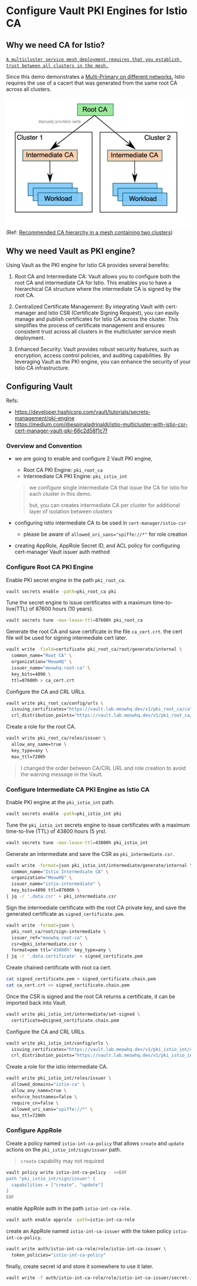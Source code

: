 # Configure Vault PKI Engines for Istio CA

## Why we need CA for Istio?

[`A multicluster service mesh deployment requires that you establish trust between all clusters in the mesh.`](https://istio.io/latest/docs/setup/install/multicluster/before-you-begin/#configure-trust)

Since this demo demonstrates a [Multi-Primary on different networks](https://istio.io/latest/docs/setup/install/multicluster/multi-primary_multi-network/), Istio requires the use of a cacert that was generated from the same root CA across all clusters.

![CA Hierarchy](./assets/ca-hierarchy.png)
(Ref: [Recommended CA hierarchy in a mesh containing two clusters](https://istio.io/latest/docs/tasks/security/cert-management/plugin-ca-cert/))

## Why we need Vault as PKI engine?

Using Vault as the PKI engine for Istio CA provides several benefits:

1. Root CA and Intermediate CA: Vault allows you to configure both the root CA and intermediate CA for Istio. This enables you to have a hierarchical CA structure where the intermediate CA is signed by the root CA.

2. Centralized Certificate Management: By integrating Vault with cert-manager and Istio CSR (Certificate Signing Request), you can easily manage and publish certificates for Istio CA across the cluster. This simplifies the process of certificate management and ensures consistent trust across all clusters in the multicluster service mesh deployment.

3. Enhanced Security: Vault provides robust security features, such as encryption, access control policies, and auditing capabilities. By leveraging Vault as the PKI engine, you can enhance the security of your Istio CA infrastructure.

## Configuring Vault

Refs:

- <https://developer.hashicorp.com/vault/tutorials/secrets-management/pki-engine>
- <https://medium.com/@espinaladrinaldi/istio-multicluster-with-istio-csr-cert-manager-vault-pki-66c2d58f1c7f>

### Overview and Convention

- we are going to enable and configure 2 Vault PKI engine,
  - Root CA PKI Engine: `pki_root_ca`
  - Intermediate CA PKI Engine: `pki_istio_int`

  > we configure single intermediate CA that issue the CA for istio for each cluster in this demo.
  >
  > but, you can creates intermediate CA per cluster for additional layer of isolation between clusters

- configuring istio intermediate CA to be used in `cert-manager/istio-csr`
  - please be aware of `allowed_uri_sans="spiffe://*"` for role creation

- creating AppRole, AppRole Secret ID, and ACL policy for configuring cert-manager Vault issuer auth method

### Configure Root CA PKI Engine

Enable PKI secret engine in the path `pki_root_ca`.

```bash
vault secrets enable -path=pki_root_ca pki
```

Tune the secret engine to issue certificates with a maximum time-to-live(TTL) of 87600 hours (10 years).

```bash
vault secrets tune -max-lease-ttl=87600h pki_root_ca
```

Generate the root CA and save certificate in the file `ca_cert.crt`. the cert file will be used for signing intermediate cert later.

```bash
vault write -field=certificate pki_root_ca/root/generate/internal \
  common_name="Root CA" \
  organization="MeowHQ" \
  issuer_name="meowhq-root-ca" \
  key_bits=4096 \
  ttl=87600h > ca_cert.crt
```

Configure the CA and CRL URLs.

```bash
vault write pki_root_ca/config/urls \
  issuing_certificates="https://vault.lab.meowhq.dev/v1/pki_root_ca/ca" \
  crl_distribution_points="https://vault.lab.meowhq.dev/v1/pki_root_ca/crl"
```

Create a role for the root CA.

```bash
vault write pki_root_ca/roles/issuer \
  allow_any_name=true \
  key_type=any \
  max_ttl=7200h
```

> I changed the order between CA/CRL URL and role creation to avoid the warning message in the Vault.

### Configure Intermediate CA PKI Engine as Istio CA

Enable PKI engine at the `pki_istio_int` path.

```bash
vault secrets enable -path=pki_istio_int pki
```

Tune the `pki_istio_int` secrets engine to issue certificates with a maximum time-to-live (TTL) of 43800 hours (5 yrs).

```bash
vault secrets tune -max-lease-ttl=43800h pki_istio_int
```

Generate an intermediate and save the CSR as `pki_intermediate.csr`.

```bash
vault write -format=json pki_istio_int/intermediate/generate/internal \
  common_name="Istio Intermediate CA" \
  organization="MeowHQ" \
  issuer_name="istio-intermediate" \
  key_bits=4096 ttl=87600h \
| jq -r '.data.csr' > pki_intermediate.csr
```

Sign the intermediate certificate with the root CA private key, and save the generated certificate as `signed_certificate.pem`.

```bash
vault write -format=json \
  pki_root_ca/root/sign-intermediate \
  issuer_ref="meowhq-root-ca" \
  csr=@pki_intermediate.csr \
  format=pem ttl="43800h" key_type=any \
| jq -r '.data.certificate' > signed_certificate.pem
```

Create chained certificate with root ca cert.

```bash
cat signed_certificate.pem > signed_certificate.chain.pem
cat ca_cert.crt >> signed_certificate.chain.pem
```

Once the CSR is signed and the root CA returns a certificate, it can be imported back into Vault.

```bash
vault write pki_istio_int/intermediate/set-signed \
  certificate=@signed_certificate.chain.pem
```

Configure the CA and CRL URLs.

```bash
vault write pki_istio_int/config/urls \
  issuing_certificates="https://vault.lab.meowhq.dev/v1/pki_istio_int/ca" \
  crl_distribution_points="https://vault.lab.meowhq.dev/v1/pki_istio_int/crl"
```

Create a role for the istio intermediate CA.

```bash
vault write pki_istio_int/roles/issuer \
  allowed_domains="istio-ca" \
  allow_any_name=true \
  enforce_hostnames=false \
  require_cn=false \
  allowed_uri_sans="spiffe://*" \
  max_ttl=7200h
```

### Configure AppRole

Create a policy named `istio-int-ca-policy` that allows `create` and `update` actions on the `pki_istio_int/sign/issuer` path.

> `create` capability may not required

```bash
vault policy write istio-int-ca-policy - <<EOF
path "pki_istio_int/sign/issuer" {
  capabilities = ["create", "update"]
}
EOF
```

enable AppRole auth in the path `istio-int-ca-role`.

```bash
vault auth enable approle -path=istio-int-ca-role
```

create an AppRole named `istio-int-ca-issuer` with the token policy `istio-int-ca-policy`.

```bash
vault write auth/istio-int-ca-role/role/istio-int-ca-issuer \
  token_policies="istio-int-ca-policy"
```

finally, create secret id and store it somewhere to use it later.

```bash
vault write -f auth/istio-int-ca-role/role/istio-int-ca-issuer/secret-id
```

